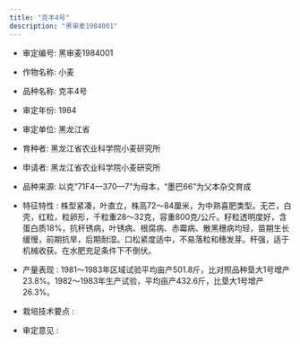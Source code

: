 ```yaml
---
title: "克丰4号"
description: "黑审麦1984001"
---
```

* 审定编号:  黑审麦1984001

*  作物名称:  小麦

*  品种名称:  克丰4号

*  审定年份:  1984

*  审定单位:  黑龙江省

* 育种者:  黑龙江省农业科学院小麦研究所

*  申请者:  黑龙江省农业科学院小麦研究所

*  品种来源:  以克“71F4—370—7”为母本，“墨巴66”为父本杂交育成

*  特征特性 : 
株型紧凑，叶直立，株高72～84厘米，为中熟喜肥类型。无芒，白壳，红粒，粒卵形，千粒重28～32克，容重800克/公斤。籽粒透明度好，含蛋白质18%，抗秆锈病，叶锈病、根腐病、赤霉病、散黑穗病均轻，苗期生长缓慢，前期抗旱，后期耐湿。口松紧度适中，不易落粒和穗发芽。秆强，适于机械收获。在水肥充足条件下不倒伏。
 
*  产量表现 : 
1981～1983年区域试验平均亩产501.8斤，比对照品种垦大1号增产23.8%。1982～1983年生产试验，平均亩产432.6斤，比垦大1号增产26.3%。

*  栽培技术要点 : 


*  审定意见 : 

